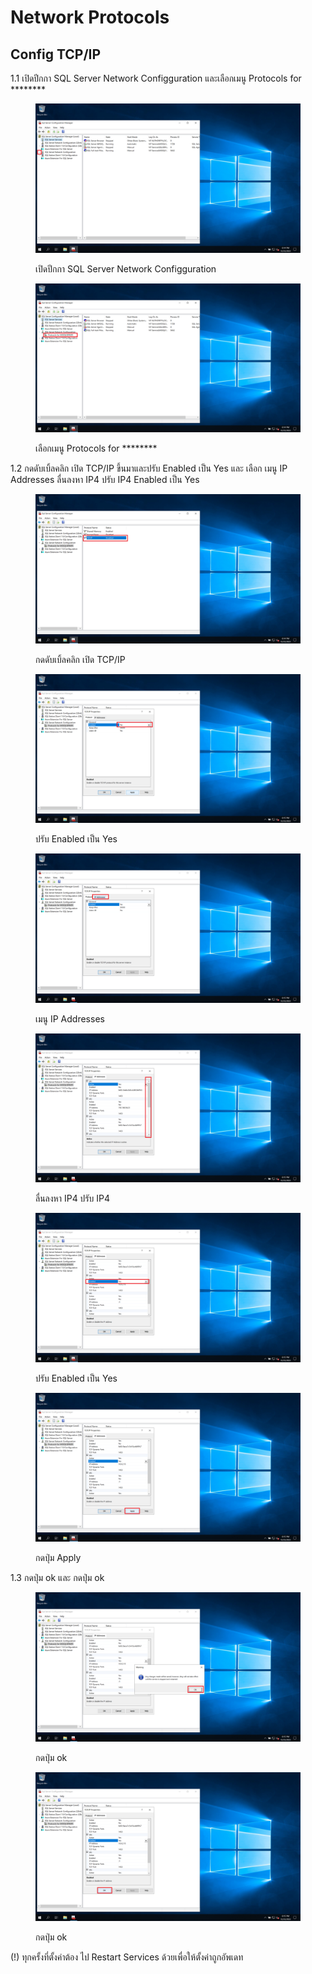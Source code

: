 # Network Protocols

## Config TCP/IP

1.1 เปิดปีกกา SQL Server Network Configguration และเลือกเมนู Protocols for \*\*\*\*\*\*\*\*

<div>

<figure><img src="../../../../../.gitbook/assets/Screenshot (68).png" alt=""><figcaption><p>เปิดปีกกา SQL Server Network Configguration</p></figcaption></figure>

 

<figure><img src="../../../../../.gitbook/assets/Screenshot (69).png" alt=""><figcaption><p>เลือกเมนู Protocols for ********</p></figcaption></figure>

</div>

1.2 กดดับเบิ้ลคลิก เปิด TCP/IP ขึ้นมาและปรับ Enabled เป็น Yes และ เลือก เมนู IP Addresses ลื่นลงหา IP4 ปรับ IP4 Enabled เป็น Yes

<div>

<figure><img src="../../../../../.gitbook/assets/Screenshot (71).png" alt=""><figcaption><p>กดดับเบิ้ลคลิก เปิด TCP/IP</p></figcaption></figure>

 

<figure><img src="../../../../../.gitbook/assets/Screenshot (76) (1).png" alt=""><figcaption><p>ปรับ Enabled เป็น Yes</p></figcaption></figure>

 

<figure><img src="../../../../../.gitbook/assets/Screenshot (79).png" alt=""><figcaption><p>เมนู IP Addresses</p></figcaption></figure>

 

<figure><img src="../../../../../.gitbook/assets/Screenshot (80).png" alt=""><figcaption><p>ลื่นลงหา IP4 ปรับ IP4</p></figcaption></figure>

</div>

<div>

<figure><img src="../../../../../.gitbook/assets/Screenshot (88).png" alt=""><figcaption><p>ปรับ Enabled เป็น Yes</p></figcaption></figure>

 

<figure><img src="../../../../../.gitbook/assets/Screenshot (89).png" alt=""><figcaption><p>กดปุ่ม Apply</p></figcaption></figure>

</div>

1.3 กดปุ่ม ok และ กดปุ่ม ok

<div>

<figure><img src="../../../../../.gitbook/assets/Screenshot (90).png" alt=""><figcaption><p>กดปุ่ม ok</p></figcaption></figure>

 

<figure><img src="../../../../../.gitbook/assets/Screenshot (91).png" alt=""><figcaption><p>กดปุ่ม ok</p></figcaption></figure>

</div>

(!) ทุกครั้งที่ตั้งค่าต้อง ไป Restart Services ด้วยเพื่อให้ตั้งค่าถูกอัพเดท
